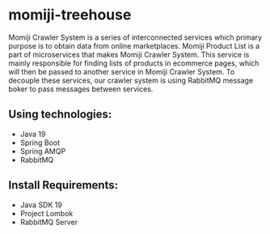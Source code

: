# momiji-treehouse

Momiji Crawler System is a series of interconnected services which primary purpose is to obtain data from online marketplaces.
Momiji Product List is a part of microservices that makes Momiji Crawler System. This service is mainly responsible for finding lists of products in ecommerce pages, which will then be passed to another service in Momiji Crawler System. To decouple these services, our crawler system is using RabbitMQ message boker to pass messages between services.


## Using technologies:
- Java 19
- Spring Boot
- Spring AMQP
- RabbitMQ

## Install Requirements:
- Java SDK 19
- Project Lombok
- RabbitMQ Server
